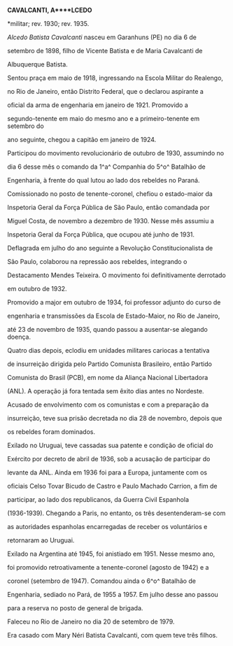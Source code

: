 **CAVALCANTI, A****LCEDO**



\*militar; rev. 1930; rev. 1935.



*Alcedo Batista Cavalcanti* nasceu em Garanhuns (PE) no dia 6 de

setembro de 1898, filho de Vicente Batista e de Maria Cavalcanti de

Albuquerque Batista.



Sentou praça em maio de 1918, ingressando na Escola Militar do Realengo,

no Rio de Janeiro, então Distrito Federal, que o declarou aspirante a

oficial da arma de engenharia em janeiro de 1921. Promovido a

segundo-tenente em maio do mesmo ano e a primeiro-tenente em setembro do

ano seguinte, chegou a capitão em janeiro de 1924.



Participou do movimento revolucionário de outubro de 1930, assumindo no

dia 6 desse mês o comando da 1^a^ Companhia do 5^o^ Batalhão de

Engenharia, à frente do qual lutou ao lado dos rebeldes no Paraná.

Comissionado no posto de tenente-coronel, chefiou o estado-maior da

Inspetoria Geral da Força Pública de São Paulo, então comandada por

Miguel Costa, de novembro a dezembro de 1930. Nesse mês assumiu a

Inspetoria Geral da Força Pública, que ocupou até junho de 1931.

Deflagrada em julho do ano seguinte a Revolução Constitucionalista de

São Paulo, colaborou na repressão aos rebeldes, integrando o

Destacamento Mendes Teixeira. O movimento foi definitivamente derrotado

em outubro de 1932.



Promovido a major em outubro de 1934, foi professor adjunto do curso de

engenharia e transmissões da Escola de Estado-Maior, no Rio de Janeiro,

até 23 de novembro de 1935, quando passou a ausentar-se alegando doença.

Quatro dias depois, eclodiu em unidades militares cariocas a tentativa

de insurreição dirigida pelo Partido Comunista Brasileiro, então Partido

Comunista do Brasil (PCB), em nome da Aliança Nacional Libertadora

(ANL). A operação já fora tentada sem êxito dias antes no Nordeste.

Acusado de envolvimento com os comunistas e com a preparação da

insurreição, teve sua prisão decretada no dia 28 de novembro, depois que

os rebeldes foram dominados.



Exilado no Uruguai, teve cassadas sua patente e condição de oficial do

Exército por decreto de abril de 1936, sob a acusação de participar do

levante da ANL. Ainda em 1936 foi para a Europa, juntamente com os

oficiais Celso Tovar Bicudo de Castro e Paulo Machado Carrion, a fim de

participar, ao lado dos republicanos, da Guerra Civil Espanhola

(1936-1939). Chegando a Paris, no entanto, os três desentenderam-se com

as autoridades espanholas encarregadas de receber os voluntários e

retornaram ao Uruguai.



Exilado na Argentina até 1945, foi anistiado em 1951. Nesse mesmo ano,

foi promovido retroativamente a tenente-coronel (agosto de 1942) e a

coronel (setembro de 1947). Comandou ainda o 6^o^ Batalhão de

Engenharia, sediado no Pará, de 1955 a 1957. Em julho desse ano passou

para a reserva no posto de general de brigada.



Faleceu no Rio de Janeiro no dia 20 de setembro de 1979.



Era casado com Mary Néri Batista Cavalcanti, com quem teve três filhos.



